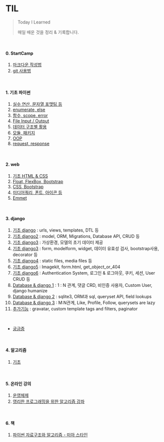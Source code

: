 # TIL

> Today I Learned
>
> 매일 배운 것을 정리 & 기록합니다.

<br/>

#### 0. StartCamp

1. [마크다운 작성법](https://github.com/SJ12896/TIL/blob/master/startcamp/day1/markdown.md) 
2. [git 사용법](https://github.com/SJ12896/TIL/blob/master/startcamp/day3/git.md)

<br/>

#### 1. 기초 파이썬

1. [실수 연산, 문자열 포맷팅 등](https://github.com/SJ12896/TIL/blob/master/python/0118.md) 
2. [enumerate, else](https://github.com/SJ12896/TIL/blob/master/python/0119.md) 
3. [함수, scope, error](https://github.com/SJ12896/TIL/blob/master/python/0120.md) 
4. [File Input / Output](https://github.com/SJ12896/TIL/blob/master/python/0122.md) 
5. [데이터 구조별 활용](https://github.com/SJ12896/TIL/blob/master/python/0125.md)
6. [모듈, 패키지](https://github.com/SJ12896/TIL/blob/master/python/0126.md)
7. [OOP](https://github.com/SJ12896/TIL/blob/master/python/0127.md)
8. [request, response](https://github.com/SJ12896/TIL/blob/master/python/0129.md)

<br/>

#### 2. web

1. [기초 HTML & CSS](https://github.com/SJ12896/TIL/blob/master/web/0201.md)
2. [Float, FlexBox, Bootstrap ](https://github.com/SJ12896/TIL/blob/master/web/0202.md)
3. [CSS, Bootstrap ](https://github.com/SJ12896/TIL/blob/master/web/0204.md)
4. [미디어쿼리, 폰트, 아이콘 등](https://github.com/SJ12896/TIL/blob/master/web/0205.md)
5. [Emmet](https://github.com/SJ12896/TIL/blob/master/web/0206.md)

<br/>

#### 3. django

1. [기초 django](https://github.com/SJ12896/TIL/blob/master/django/0308.md) : urls, views, templates, DTL 등
2. [기초 django2](https://github.com/SJ12896/TIL/blob/master/django/0310.md) : model, ORM, Migrations, Database API, CRUD 등
3. [기초 django3](https://github.com/SJ12896/TIL/blob/master/django/0312.md) : 가상환경, 모델의 초기 데이터 제공
4. [기초 django3](https://github.com/SJ12896/TIL/blob/master/django/0316.md) : form, modelform, widget, 데이터 유효성 검사, bootstrap사용, decorator 등
5. [기초 django4](https://github.com/SJ12896/TIL/blob/master/django/0318.md) : static files, media files 등
6. [기초 django5](https://github.com/SJ12896/TIL/blob/master/django/0319.md) : Imagekit, form.html, get_object_or_404
7. [기초 django6](https://github.com/SJ12896/TIL/blob/master/django/0322.md) : Authentication System, 로그인 & 로그아웃, 쿠키, 세션, User CRUD 등
8. [Database & django 1](https://github.com/SJ12896/TIL/blob/master/django/0324.md) : 1 : N 관계, 댓글 CRD, 비인증 사용자, Custom User, django humanize
9. [Database & django 2](https://github.com/SJ12896/TIL/blob/master/django/0325.md) : sqlite3, ORM과 sql, queryset API, field lookups
10. [Database & django 3](https://github.com/SJ12896/TIL/blob/master/django/0329.md) : M:N관계, Like, Profile, Follow, querysets are lazy
11. [추가기능](https://github.com/SJ12896/TIL/blob/master/django/0402.md) : gravatar, custom template tags and filters, paginator

<br/>

- [궁금증](https://github.com/SJ12896/TIL/blob/master/django/extra.md)

<br/>

#### 4. 알고리즘

1. [기초](https://github.com/SJ12896/TIL/blob/master/algorithm/README.md)

<br/>

#### 5. 온라인 강의

1. [운영체제](https://github.com/SJ12896/TIL/blob/master/online_courses/CS/README.md)
2. [영리한 프로그래밍을 위한 알고리즘 강좌](https://github.com/SJ12896/TIL/blob/master/online_courses/Algorithm/README.md)

<br/>

#### 6. 책

1. [파이썬 자료구조와 알고리즘 - 미아 스타인](https://github.com/SJ12896/TIL/blob/master/book/miastein/README.md)



